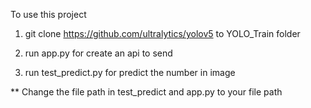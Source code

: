 To use this project

1. git clone https://github.com/ultralytics/yolov5 to YOLO_Train folder
   
2. run app.py for create an api to send 

3. run test_predict.py for predict the number in image
   
** Change the file path in test_predict and app.py to your file path
